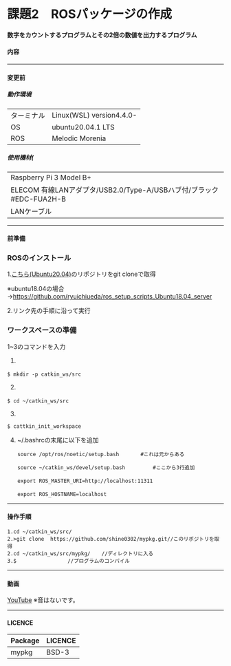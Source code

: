 # 課題2　ROSパッケージの作成

#### 数字をカウントするプログラムとその2倍の数値を出力するプログラム

#### 内容


	
------------------------
#### 変更前
##### 動作環境
|||
|---|---|
|ターミナル|Linux(WSL) version4.4.0-|
|OS |ubuntu20.04.1 LTS|
|ROS|Melodic Morenia|
	
##### 使用機材(
||
|---|
|Raspberry Pi 3 Model B+ |
|ELECOM 有線LANアダプタ/USB2.0/Type-A/USBハブ付/ブラック #EDC-FUA2H-B|
|LANケーブル|


------------------------

#### 前準備
### ROSのインストール

1.[こちら(Ubuntu20.04)](https://github.com/ryuichiueda/ros_setup_scripts_Ubuntu20.04_server)のリポジトリをgit cloneで取得  

※ubuntu18.04の場合→https://github.com/ryuichiueda/ros_setup_scripts_Ubuntu18.04_server

2.リンク先の手順に沿って実行

### ワークスペースの準備
1~3のコマンドを入力  

1.  

	$ mkdir -p catkin_ws/src　　

2.

	$ cd ~/catkin_ws/src　　

3.

	$ cattkin_init_workspace


 4. ~/.bashrcの末尾に以下を追加  

	    source /opt/ros/noetic/setup.bash       #これは元からある
	
	    source ~/catkin_ws/devel/setup.bash         #ここから3行追加　　
	
	    export ROS_MASTER_URI=http://localhost:11311　　
	
	    export ROS_HOSTNAME=localhost　　
	
-------------------------------------------------	
	


#### 操作手順
	1.cd ~/catkin_ws/src/
	2.>git clone  https://github.com/shine0302/mypkg.git//このリポジトリを取得
	2.cd ~/catkin_ws/src/mypkg/  　//ディレクトリに入る
	3.$　　　　　　　　　　//プログラムのコンパイル

	
		
------------------------

#### 動画
[YouTube]()
※音はないです。

---------------------------
#### LICENCE
|Package|LICENCE|
|---|---|
|mypkg|BSD-3|
